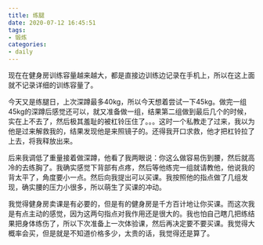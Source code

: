 ```yaml
---
title: 练腿
date: 2020-07-12 16:45:51
tags:
- 锻炼
categories:
- daily
---
```


现在在健身房训练容量越来越大，都是直接边训练边记录在手机上，所以在这上面就不记录详细的训练容量了。

今天又是练腿日，上次深蹲最多40kg，所以今天想着尝试一下45kg。做完一组45kg的深蹲后感觉还可以，就又准备做一组，结果第二组做到最后几个的时候，实在上不去了，然后极其羞耻的被杠铃压住了。。。这时一个私教走了过来，我以为他是过来解救我的，结果发现他是来照镜子的。还得我开口求救，他才把杠铃拉了上去，将我释放出来。

后来我调低了重量接着做深蹲，他看了我两眼说：你这么做容易伤到腰，然后就高冷的去练胸了。我确实感觉下背部有点疼，然后等他练完一组就请教他，他说我的背太平了，角度要小一点。然后向我提出可以买课。我按照他的指点做了几组发现，确实腰的压力小很多，所以萌生了买课的冲动。

我觉得健身房卖课是有必要的，但是有的健身房是千方百计地让你买课。而这次我是有点主动的感觉，因为这两句指点对我作用还是很大的。我也怕自己瞎几把练结果把身体练伤了，所以下次准备上一次体验课，然后再决定要不要买课。我觉得大概率会买，但是就是不知道价格多少，太贵的话，我觉得还是算了。

